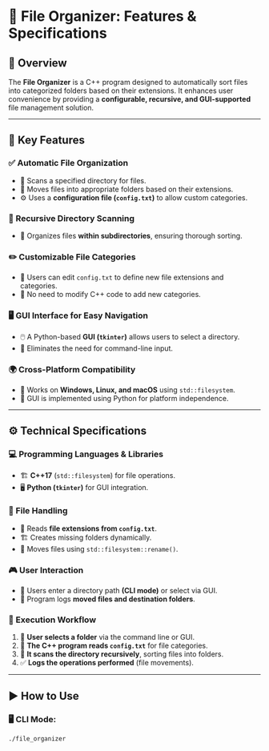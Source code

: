 # 🚀 File Organizer: Features & Specifications

## 📝 Overview  
The **File Organizer** is a C++ program designed to automatically sort files into categorized folders based on their extensions. It enhances user convenience by providing a **configurable, recursive, and GUI-supported** file management solution.

---

## 🎯 Key Features  

### ✅ Automatic File Organization  
- 📂 Scans a specified directory for files.  
- 📁 Moves files into appropriate folders based on their extensions.  
- ⚙️ Uses a **configuration file (`config.txt`)** to allow custom categories.  

### 🔄 Recursive Directory Scanning  
- 📜 Organizes files **within subdirectories**, ensuring thorough sorting.  

### ✏️ Customizable File Categories  
- 📝 Users can edit `config.txt` to define new file extensions and categories.  
- 🚀 No need to modify C++ code to add new categories.  

### 🖥️ GUI Interface for Easy Navigation  
- 🖱️ A Python-based **GUI (`tkinter`)** allows users to select a directory.  
- 🚫 Eliminates the need for command-line input.  

### 🌍 Cross-Platform Compatibility  
- 🏁 Works on **Windows, Linux, and macOS** using `std::filesystem`.  
- 🐍 GUI is implemented using Python for platform independence.  

---

## ⚙️ Technical Specifications  

### 💻 Programming Languages & Libraries  
- 🏗️ **C++17** (`std::filesystem`) for file operations.  
- 🖥️ **Python (`tkinter`)** for GUI integration.  

### 📂 File Handling  
- 📖 Reads **file extensions from `config.txt`**.  
- 🏗️ Creates missing folders dynamically.  
- 🔀 Moves files using `std::filesystem::rename()`.  

### 🎮 User Interaction  
- 🔢 Users enter a directory path **(CLI mode)** or select via GUI.  
- 📜 Program logs **moved files and destination folders**.  

### 🔄 Execution Workflow  
1. 📂 **User selects a folder** via the command line or GUI.  
2. 📖 **The C++ program reads `config.txt`** for file categories.  
3. 📜 **It scans the directory recursively**, sorting files into folders.  
4. ✅ **Logs the operations performed** (file movements).  

---

## ▶️ How to Use  

### 🖥️ CLI Mode:  
```sh
./file_organizer
